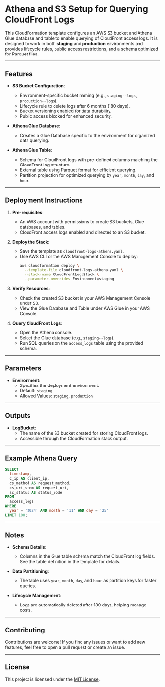 # Athena and S3 Setup for Querying CloudFront Logs

This CloudFormation template configures an AWS S3 bucket and Athena Glue database and table to enable querying of CloudFront access logs. It is designed to work in both **staging** and **production** environments and provides lifecycle rules, public access restrictions, and a schema optimized for Parquet files.

---

## Features

- **S3 Bucket Configuration**:
  - Environment-specific bucket naming (e.g., `staging--logs`, `production--logs`).
  - Lifecycle rule to delete logs after 6 months (180 days).
  - Bucket versioning enabled for data durability.
  - Public access blocked for enhanced security.

- **Athena Glue Database**:
  - Creates a Glue Database specific to the environment for organized data querying.

- **Athena Glue Table**:
  - Schema for CloudFront logs with pre-defined columns matching the CloudFront log structure.
  - External table using Parquet format for efficient querying.
  - Partition projection for optimized querying by `year`, `month`, `day`, and `hour`.

---

## Deployment Instructions

1. **Pre-requisites**:
   - An AWS account with permissions to create S3 buckets, Glue databases, and tables.
   - CloudFront access logs enabled and directed to an S3 bucket.

2. **Deploy the Stack**:
   - Save the template as `cloudfront-logs-athena.yaml`.
   - Use AWS CLI or the AWS Management Console to deploy:
     ```bash
     aws cloudformation deploy \
       --template-file cloudfront-logs-athena.yaml \
       --stack-name CloudFrontLogsStack \
       --parameter-overrides Environment=staging
     ```

3. **Verify Resources**:
   - Check the created S3 bucket in your AWS Management Console under S3.
   - View the Glue Database and Table under AWS Glue in your AWS Console.

4. **Query CloudFront Logs**:
   - Open the Athena console.
   - Select the Glue database (e.g., `staging--logs`).
   - Run SQL queries on the `access_logs` table using the provided schema.

---

## Parameters

- **Environment**:
  - Specifies the deployment environment.
  - Default: `staging`
  - Allowed Values: `staging`, `production`

---

## Outputs

- **LogBucket**:
  - The name of the S3 bucket created for storing CloudFront logs.
  - Accessible through the CloudFormation stack output.

---

## Example Athena Query

```sql
SELECT 
  timestamp, 
  c_ip AS client_ip, 
  cs_method AS request_method, 
  cs_uri_stem AS request_uri, 
  sc_status AS status_code 
FROM 
  access_logs
WHERE 
  year = '2024' AND month = '11' AND day = '25'
LIMIT 100;
```

---

## Notes

- **Schema Details**:
  - Columns in the Glue table schema match the CloudFront log fields. See the table definition in the template for details.

- **Data Partitioning**:
  - The table uses `year`, `month`, `day`, and `hour` as partition keys for faster queries.

- **Lifecycle Management**:
  - Logs are automatically deleted after 180 days, helping manage costs.

---

## Contributing

Contributions are welcome! If you find any issues or want to add new features, feel free to open a pull request or create an issue.

---

## License

This project is licensed under the [MIT License](LICENSE).